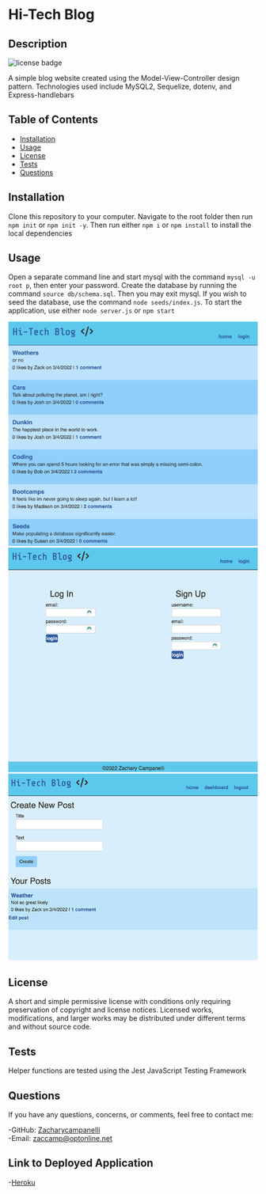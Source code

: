 
# Hi-Tech Blog
  
## Description 
![license badge](https://img.shields.io/badge/license-mit-green)
  
A simple blog website created using the Model-View-Controller design pattern. Technologies used include MySQL2, Sequelize, dotenv, and Express-handlebars


## Table of Contents
* [Installation](#Installation)
* [Usage](#Usage)
* [License](#License)
* [Tests](#Tests)
* [Questions](#Questions)



## Installation
Clone this repository to your computer. Navigate to the root folder then run `npm init` or `npm init -y`. Then run either `npm i` or `npm install` to install the local dependencies

  
## Usage
Open a separate command line and start mysql with the command `mysql -u root p`, then enter your password. Create the database by running the command `source db/schema.sql`. Then you may exit mysql. If you wish to seed the database, use the command `node seeds/index.js`. To start the application, use either `node server.js` or `npm start`


  
![screenshot](assets/images/Screenshot_1.png)
![screenshot](assets/images/Screenshot_2.png)
![screenshot](assets/images/Screenshot_3.png)

## License
A short and simple permissive license with conditions only requiring preservation of copyright and license notices. Licensed works, modifications, and larger works may be distributed under different terms and without source code.  
  
## Tests
Helper functions are tested using the Jest JavaScript Testing Framework

## Questions
If you have any questions, concerns, or comments, feel free to contact me:
  
-GitHub: [Zacharycampanelli](https://github.com/Zacharycampanelli)  
-Email: [zaccamp@optonline.net](mailto:zaccamp@optonline.net)

## Link to Deployed Application
-[Heroku](https://glacial-temple-41748.herokuapp.com/)